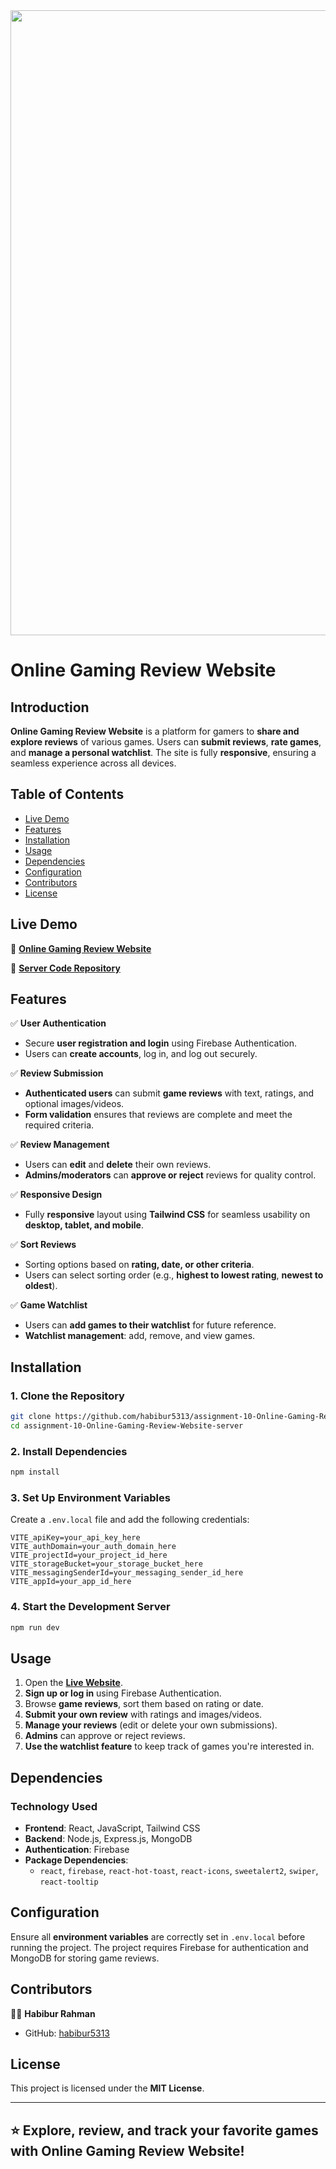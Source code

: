 <div align="center">
  <img height="1000" src="https://i.ibb.co.com/c3wpg2M/Screenshot-2025-01-08-163437.png"  />
</div>

# Online Gaming Review Website  

## Introduction  
**Online Gaming Review Website** is a platform for gamers to **share and explore reviews** of various games. Users can **submit reviews**, **rate games**, and **manage a personal watchlist**. The site is fully **responsive**, ensuring a seamless experience across all devices.  

## Table of Contents  
- [Live Demo](#live-demo)  
- [Features](#features)  
- [Installation](#installation)  
- [Usage](#usage)  
- [Dependencies](#dependencies)  
- [Configuration](#configuration)  
- [Contributors](#contributors)  
- [License](#license)  

## Live Demo  
🚀 **[Online Gaming Review Website](http://online-gaming-review.surge.sh/)**  

🔗 **[Server Code Repository](https://github.com/habibur5313/assignment-10-Online-Gaming-Review-Website-server)**  

## Features  
✅ **User Authentication**  
- Secure **user registration and login** using Firebase Authentication.  
- Users can **create accounts**, log in, and log out securely.  

✅ **Review Submission**  
- **Authenticated users** can submit **game reviews** with text, ratings, and optional images/videos.  
- **Form validation** ensures that reviews are complete and meet the required criteria.  

✅ **Review Management**  
- Users can **edit** and **delete** their own reviews.  
- **Admins/moderators** can **approve or reject** reviews for quality control.  

✅ **Responsive Design**  
- Fully **responsive** layout using **Tailwind CSS** for seamless usability on **desktop, tablet, and mobile**.  

✅ **Sort Reviews**  
- Sorting options based on **rating, date, or other criteria**.  
- Users can select sorting order (e.g., **highest to lowest rating**, **newest to oldest**).  

✅ **Game Watchlist**  
- Users can **add games to their watchlist** for future reference.  
- **Watchlist management**: add, remove, and view games.  

## Installation  
### 1. Clone the Repository  
```bash
git clone https://github.com/habibur5313/assignment-10-Online-Gaming-Review-Website-server.git
cd assignment-10-Online-Gaming-Review-Website-server
```
### 2. Install Dependencies  
```bash
npm install
```
### 3. Set Up Environment Variables  
Create a `.env.local` file and add the following credentials:  
```env
VITE_apiKey=your_api_key_here
VITE_authDomain=your_auth_domain_here
VITE_projectId=your_project_id_here
VITE_storageBucket=your_storage_bucket_here
VITE_messagingSenderId=your_messaging_sender_id_here
VITE_appId=your_app_id_here
```

### 4. Start the Development Server  
```bash
npm run dev
```

## Usage  
1. Open the **[Live Website](http://online-gaming-review.surge.sh/)**.  
2. **Sign up or log in** using Firebase Authentication.  
3. Browse **game reviews**, sort them based on rating or date.  
4. **Submit your own review** with ratings and images/videos.  
5. **Manage your reviews** (edit or delete your own submissions).  
6. **Admins** can approve or reject reviews.  
7. **Use the watchlist feature** to keep track of games you're interested in.  

## Dependencies  
### **Technology Used**  
- **Frontend**: React, JavaScript, Tailwind CSS  
- **Backend**: Node.js, Express.js, MongoDB  
- **Authentication**: Firebase  
- **Package Dependencies**:  
  - `react`, `firebase`, `react-hot-toast`, `react-icons`, `sweetalert2`, `swiper`, `react-tooltip`  

## Configuration  
Ensure all **environment variables** are correctly set in `.env.local` before running the project. The project requires Firebase for authentication and MongoDB for storing game reviews.  

## Contributors  
👨‍💻 **Habibur Rahman**  
- GitHub: [habibur5313](https://github.com/habibur5313)  

## License  
This project is licensed under the **MIT License**.  

---

⭐ **Explore, review, and track your favorite games with Online Gaming Review Website!**  
---
